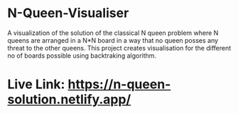 # N-Queen-Visualiser


A visualization of the solution of the classical N queen problem where N queens are arranged in a N*N board in a way that no queen posses any threat to the other queens. This project creates visualisation for the different no of boards possible using backtraking algorithm.

# Live Link:  https://n-queen-solution.netlify.app/
